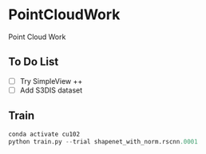 # PointCloudWork
Point Cloud Work

## To Do List
- [ ] Try SimpleView ++
- [ ] Add S3DIS dataset

## Train
```python
conda activate cu102
python train.py --trial shapenet_with_norm.rscnn.0001
```
